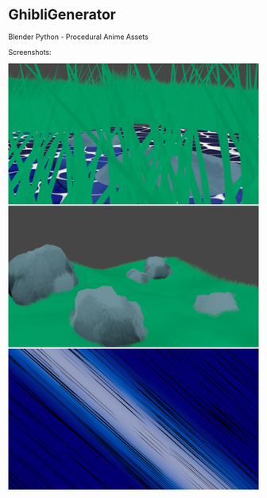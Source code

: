 # GhibliGenerator
Blender Python - Procedural Anime Assets

Screenshots:

![Rocks, Water, Grass](/180104.png)
![Rocks, Grass](/160043.png)
![Action Planes](/1030220038.png)

